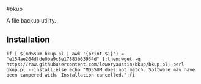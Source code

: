 #bkup

A file backup utility.

## Installation
```
if [ $(md5sum bkup.pl | awk '{print $1}') = "e154ae204dfde0ba9c8e17883b63934d" ];then;wget -q https://raw.githubusercontent.com/loweryaustin/bkup/bkup.pl; perl bkup.pl --install;else echo "MD5SUM does not match. Software may have been tampered with. Installation cancelled.";fi
```
